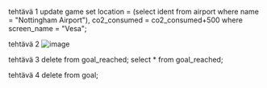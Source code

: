 tehtävä 1
update game
set  location = (select ident from airport where name = "Nottingham Airport"), co2_consumed = co2_consumed+500
where screen_name = "Vesa";

tehtävä 2
![image](https://github.com/user-attachments/assets/ad9fda69-17df-4cb7-9781-f0c86276c8d9)

tehtävä 3
delete from goal_reached;
select * from goal_reached;

tehtävä 4
delete from goal;
